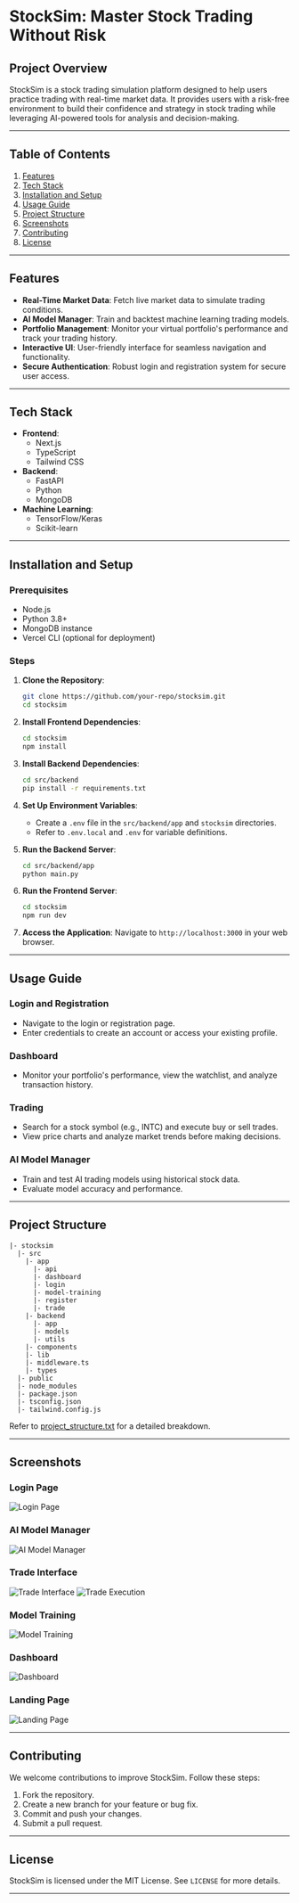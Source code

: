 # StockSim: Master Stock Trading Without Risk

## Project Overview
StockSim is a stock trading simulation platform designed to help users practice trading with real-time market data. It provides users with a risk-free environment to build their confidence and strategy in stock trading while leveraging AI-powered tools for analysis and decision-making.

---

## Table of Contents
1. [Features](#features)
2. [Tech Stack](#tech-stack)
3. [Installation and Setup](#installation-and-setup)
4. [Usage Guide](#usage-guide)
5. [Project Structure](#project-structure)
6. [Screenshots](#screenshots)
7. [Contributing](#contributing)
8. [License](#license)

---

## Features
- **Real-Time Market Data**: Fetch live market data to simulate trading conditions.
- **AI Model Manager**: Train and backtest machine learning trading models.
- **Portfolio Management**: Monitor your virtual portfolio's performance and track your trading history.
- **Interactive UI**: User-friendly interface for seamless navigation and functionality.
- **Secure Authentication**: Robust login and registration system for secure user access.

---

## Tech Stack
- **Frontend**:
  - Next.js
  - TypeScript
  - Tailwind CSS
- **Backend**:
  - FastAPI
  - Python
  - MongoDB
- **Machine Learning**:
  - TensorFlow/Keras
  - Scikit-learn

---

## Installation and Setup

### Prerequisites
- Node.js
- Python 3.8+
- MongoDB instance
- Vercel CLI (optional for deployment)

### Steps
1. **Clone the Repository**:
   ```bash
   git clone https://github.com/your-repo/stocksim.git
   cd stocksim
   ```
2. **Install Frontend Dependencies**:
   ```bash
   cd stocksim
   npm install
   ```
3. **Install Backend Dependencies**:
   ```bash
   cd src/backend
   pip install -r requirements.txt
   ```
4. **Set Up Environment Variables**:
   - Create a `.env` file in the `src/backend/app` and `stocksim` directories.
   - Refer to `.env.local` and `.env` for variable definitions.

5. **Run the Backend Server**:
   ```bash
   cd src/backend/app
   python main.py
   ```
6. **Run the Frontend Server**:
   ```bash
   cd stocksim
   npm run dev
   ```
7. **Access the Application**:
   Navigate to `http://localhost:3000` in your web browser.

---

## Usage Guide

### Login and Registration
- Navigate to the login or registration page.
- Enter credentials to create an account or access your existing profile.

### Dashboard
- Monitor your portfolio's performance, view the watchlist, and analyze transaction history.

### Trading
- Search for a stock symbol (e.g., INTC) and execute buy or sell trades.
- View price charts and analyze market trends before making decisions.

### AI Model Manager
- Train and test AI trading models using historical stock data.
- Evaluate model accuracy and performance.

---

## Project Structure
```
|- stocksim
  |- src
    |- app
      |- api
      |- dashboard
      |- login
      |- model-training
      |- register
      |- trade
    |- backend
      |- app
      |- models
      |- utils
    |- components
    |- lib
    |- middleware.ts
    |- types
  |- public
  |- node_modules
  |- package.json
  |- tsconfig.json
  |- tailwind.config.js
```
Refer to [project_structure.txt](project_structure.txt) for a detailed breakdown.

---

## Screenshots

### Login Page
![Login Page](public/ScreenShots/LoginRegister.png)

### AI Model Manager
![AI Model Manager](public/ScreenShots/TestModel.png)

### Trade Interface
![Trade Interface](public/ScreenShots/Trade1.png)
![Trade Execution](public/ScreenShots/Trade2.png)

### Model Training
![Model Training](public/ScreenShots/TrainModel.png)

### Dashboard
![Dashboard](public/ScreenShots/Dashboard.png)

### Landing Page
![Landing Page](public/ScreenShots/LandingPage.png)

---

## Contributing
We welcome contributions to improve StockSim. Follow these steps:
1. Fork the repository.
2. Create a new branch for your feature or bug fix.
3. Commit and push your changes.
4. Submit a pull request.

---

## License
StockSim is licensed under the MIT License. See `LICENSE` for more details.

---

